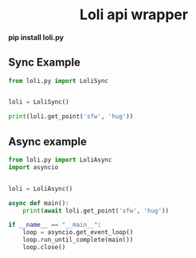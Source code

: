 <h1 align="center">Loli api wrapper</h1>

#### pip install loli.py



Sync Example
--------------

```Python
from loli.py import LoliSync


loli = LoliSync()

print(loli.get_point('sfw', 'hug'))
```

Async example
--------------

```Python
from loli.py import LoliAsync
import asyncio


loli = LoliAsync()

async def main():
    print(await loli.get_point('sfw', 'hug'))

if __name__ == "__main__":
    loop = asyncio.get_event_loop()
    loop.run_until_complete(main())
    loop.close()
```
